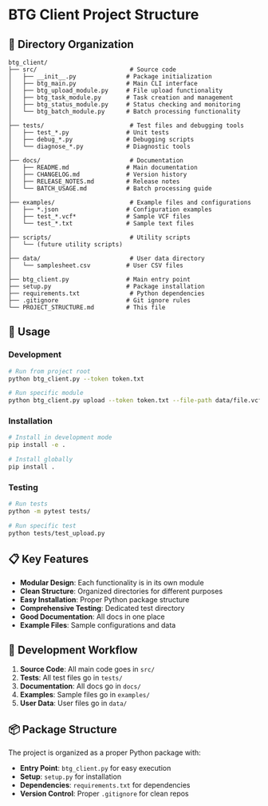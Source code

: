 # BTG Client Project Structure

## 📁 Directory Organization

```
btg_client/
├── src/                          # Source code
│   ├── __init__.py              # Package initialization
│   ├── btg_main.py              # Main CLI interface
│   ├── btg_upload_module.py     # File upload functionality
│   ├── btg_task_module.py       # Task creation and management
│   ├── btg_status_module.py     # Status checking and monitoring
│   └── btg_batch_module.py      # Batch processing functionality
│
├── tests/                        # Test files and debugging tools
│   ├── test_*.py                # Unit tests
│   ├── debug_*.py               # Debugging scripts
│   └── diagnose_*.py            # Diagnostic tools
│
├── docs/                         # Documentation
│   ├── README.md                # Main documentation
│   ├── CHANGELOG.md             # Version history
│   ├── RELEASE_NOTES.md         # Release notes
│   └── BATCH_USAGE.md           # Batch processing guide
│
├── examples/                     # Example files and configurations
│   ├── *.json                   # Configuration examples
│   ├── test_*.vcf*              # Sample VCF files
│   └── test_*.txt               # Sample text files
│
├── scripts/                      # Utility scripts
│   └── (future utility scripts)
│
├── data/                         # User data directory
│   └── samplesheet.csv          # User CSV files
│
├── btg_client.py                # Main entry point
├── setup.py                     # Package installation
├── requirements.txt              # Python dependencies
├── .gitignore                   # Git ignore rules
└── PROJECT_STRUCTURE.md         # This file
```

## 🎯 Usage

### Development
```bash
# Run from project root
python btg_client.py --token token.txt

# Run specific module
python btg_client.py upload --token token.txt --file-path data/file.vcf.gz
```

### Installation
```bash
# Install in development mode
pip install -e .

# Install globally
pip install .
```

### Testing
```bash
# Run tests
python -m pytest tests/

# Run specific test
python tests/test_upload.py
```

## 📋 Key Features

- **Modular Design**: Each functionality is in its own module
- **Clean Structure**: Organized directories for different purposes
- **Easy Installation**: Proper Python package structure
- **Comprehensive Testing**: Dedicated test directory
- **Good Documentation**: All docs in one place
- **Example Files**: Sample configurations and data

## 🔧 Development Workflow

1. **Source Code**: All main code goes in `src/`
2. **Tests**: All test files go in `tests/`
3. **Documentation**: All docs go in `docs/`
4. **Examples**: Sample files go in `examples/`
5. **User Data**: User files go in `data/`

## 📦 Package Structure

The project is organized as a proper Python package with:
- **Entry Point**: `btg_client.py` for easy execution
- **Setup**: `setup.py` for installation
- **Dependencies**: `requirements.txt` for dependencies
- **Version Control**: Proper `.gitignore` for clean repos 